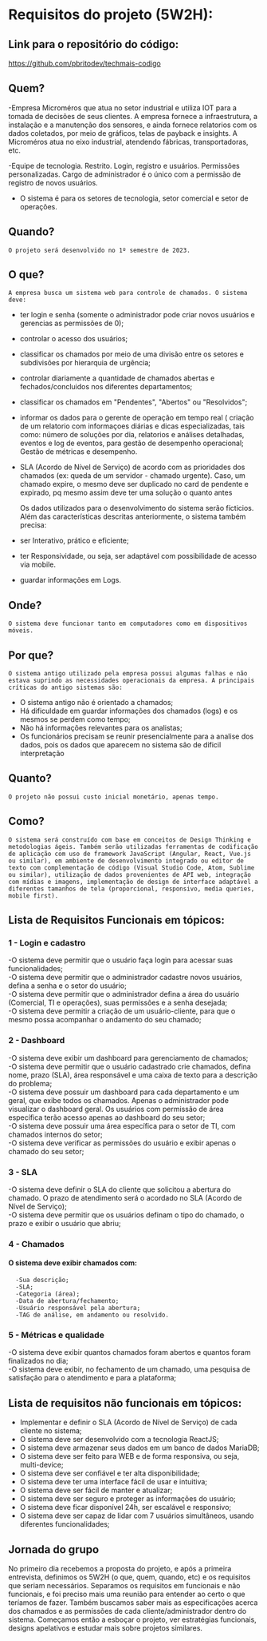 # Requisitos do projeto (5W2H):
## Link para o repositório do código:
https://github.com/pbritodev/techmais-codigo
## Quem?
 -Empresa Microméros que atua no setor industrial e utiliza IOT para a tomada de decisões de seus clientes. A empresa fornece a infraestrutura, a instalação e a manutenção dos sensores, e ainda fornece relatorios com os dados coletados, por meio de gráficos, telas de payback e insights. A Microméros atua no eixo industrial, atendendo fábricas, transportadoras, etc. 

-Equipe de tecnologia. Restrito. Login, registro e usuários. Permissões personalizadas. Cargo de administrador é o único com a permissão de registro de novos 		    usuários.
- O sistema é para os setores de tecnologia, setor comercial e setor de operações.

## Quando?
	O projeto será desenvolvido no 1º semestre de 2023. 
    
## O que?
	A empresa busca um sistema web para controle de chamados. O sistema deve:
- ter login e senha (somente o administrador pode criar novos usuários e gerencias as permissões de 0);
- controlar o acesso dos usuários;
- classificar os chamados por meio de uma divisão entre os setores e subdivisões por hierarquia de urgência;
- controlar diariamente a quantidade de chamados abertas e fechados/concluidos nos diferentes departamentos; 
- classificar os chamados em "Pendentes", "Abertos" ou "Resolvidos";
- informar os dados para o gerente de operação em tempo real ( criação de um relatorio com informaçoes diárias e dicas especializadas, tais como: número de soluções por dia, relatorios e análises detalhadas, eventos e log de eventos, para gestão de desempenho operacional; Gestão de métricas e desempenho. 
- SLA (Acordo de Nível de Serviço) de acordo com as prioridades dos chamados (ex: queda de um servidor - chamado urgente). Caso, um chamado expire, o mesmo deve ser duplicado no card de pendente e expirado, pq mesmo assim deve ter uma solução o quanto antes

	Os dados utilizados para o desenvolvimento do sistema serão fícticios. Além das características descritas anteriormente, o sistema também precisa: 
- ser Interativo, prático e eficiente;
- ter Responsividade, ou seja, ser adaptável com possibilidade de acesso via mobile.
- guardar informações em Logs.
  
## Onde?
  	O sistema deve funcionar tanto em computadores como em dispositivos móveis. 
    
## Por que?
	O sistema antigo utilizado pela empresa possui algumas falhas e não estava suprindo as necessidades operacionais da empresa. A principais críticas do antigo sistemas são: 
  - O sistema antigo não é orientado a chamados;
  - Há dificuldade em guardar informações dos chamados (logs) e os mesmos se perdem como tempo;
  - Não há informações relevantes para os analistas;
  - Os funcionários precisam se reunir presencialmente para a analise dos dados, pois os dados que aparecem no sistema são de dificil interpretação  

 ## Quanto?
 	O projeto não possui custo inicial monetário, apenas tempo.
    
## Como?
	O sistema será construído com base em conceitos de Design Thinking e metodologias ágeis. Também serão utilizadas ferramentas de codificação de aplicação com uso de framework JavaScript (Angular, React, Vue.js ou similar), em ambiente de desenvolvimento integrado ou editor de texto com complementação de código (Visual Studio Code, Atom, Sublime ou similar), utilização de dados provenientes de API web, integração com mídias e imagens, implementação de design de interface adaptável a diferentes tamanhos de tela (proporcional, responsivo, media queries, mobile first).
	
## Lista de Requisitos Funcionais em tópicos:

### 1 - Login e cadastro
  -O sistema deve permitir que o usuário faça login para acessar suas funcionalidades; <br />
  -O sistema deve permitir que o administrador cadastre novos usuários, defina a senha e o setor do usuário; <br />
  -O sistema deve permitir que o administrador defina a área do usuário (Comercial, TI e operações), suas permissões e a senha desejada; <br />
  -O sistema deve permitir a criação de um usuário-cliente, para que o mesmo possa acompanhar o andamento do seu chamado; <br />

### 2 - Dashboard 
  -O sistema deve exibir um dashboard para gerenciamento de chamados; <br />
  -O sistema deve permitir que o usuário cadastrado crie chamados, defina nome, prazo (SLA), área responsável e uma caixa de texto para a descrição do problema; <br />
  -O sistema deve possuir um dashboard para cada departamento e um geral, que exibe todos os chamados. Apenas o administrador pode visualizar o dashboard geral. Os usuários com permissão de área específica terão acesso apenas ao dashboard do seu setor; <br />
  -O sistema deve possuir uma área específica para o setor de TI, com chamados internos do setor; <br />
  -O sistema deve verificar as permissões do usuário e exibir apenas o chamado do seu setor; <br />

### 3 - SLA
  -O sistema deve definir o SLA do cliente que solicitou a abertura do chamado. O prazo de atendimento será o acordado no SLA (Acordo de Nível de Serviço); <br />
  -O sistema deve permitir que os usuários definam o tipo do chamado, o prazo e exibir o usuário que abriu; <br />

### 4 - Chamados 
  #### O sistema deve exibir chamados com:
      -Sua descrição;
      -SLA;
      -Categoria (área);
      -Data de abertura/fechamento;
      -Usuário responsável pela abertura;
      -TAG de análise, em andamento ou resolvido.

### 5 - Métricas e qualidade
  -O sistema deve exibir quantos chamados foram abertos e quantos foram finalizados no dia; <br />
  -O sistema deve exibir, no fechamento de um chamado, uma pesquisa de satisfação para o atendimento e para a plataforma; <br />

## Lista de requisitos não funcionais em tópicos:
  - Implementar e definir o SLA (Acordo de Nível de Serviço) de cada cliente no sistema;<br />
  - O sistema deve ser desenvolvido com a tecnologia ReactJS;<br />
  - O sistema deve armazenar seus dados em um banco de dados MariaDB;<br />
  - O sistema deve ser feito para WEB e de forma responsiva, ou seja, multi-device;<br />
  - O sistema deve ser confiável e ter alta disponibilidade;<br />
  - O sistema deve ter uma interface fácil de usar e intuitiva;<br />
  - O sistema deve ser fácil de manter e atualizar;<br />
  - O sistema deve ser seguro e proteger as informações do usuário;<br />
  - O sistema deve ficar disponível 24h, ser escalável e responsivo;<br />
  - O sistema deve ser capaz de lidar com 7 usuários simultâneos, usando diferentes funcionalidades;<br />

## Jornada do grupo
No primeiro dia recebemos a proposta do projeto, e após a primeira entrevista, definimos os 5W2H (o que, quem, quando, etc) e os requisitos que seriam necessários. Separamos os requisitos em funcionais e não funcionais, e foi preciso mais uma reunião para entender ao certo o que teríamos de fazer. Também buscamos saber mais as especificações acerca dos chamados e as permissões de cada cliente/administrador dentro do sistema.
Começamos então a esboçar o projeto, ver estratégias funcionais, designs apelativos e estudar mais sobre projetos similares.



